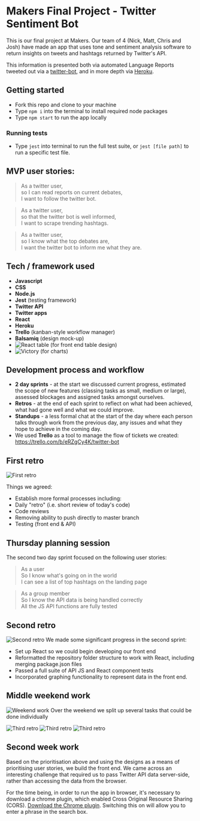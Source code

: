 # Makers Final Project - Twitter Sentiment Bot

This is our final project at Makers. Our team of 4 (Nick, Matt, Chris and Josh) have made an app that uses tone and sentiment analysis software to return insights on tweets and hashtags returned by Twitter's API.  

This information is presented both via automated Language Reports tweeted out via a [twitter-bot](https://twitter.com/BotAnalysis), and in more depth via [Heroku](https://sentiment-analysis-twitter-bot.herokuapp.com/).  

## Getting started
* Fork this repo and clone to your machine
* Type ```npm i``` into the terminal to install required node packages  
* Type ```npm start``` to run the app locally

### Running tests
* Type ```jest``` into terminal to run the full test suite, or ```jest [file path]``` to run a specific test file.   

## MVP user stories:
> As a twitter user,  
> so I can read reports on current debates,  
> I want to follow the twitter bot.  

> As a twitter user,  
> so that the twitter bot is well informed,  
> I want to scrape trending hashtags.

> As a twitter user,  
> so I know what the top debates are,  
> I want the twitter bot to inform me what they are.

## Tech / framework used
* __Javascript__
* __CSS__
* __Node.js__
* __Jest__ (testing framework)
* __Twitter API__
* __Twitter apps__
* __React__
* __Heroku__
* __Trello__ (kanban-style workflow manager)
* __Balsamiq__ (design mock-up)
* ![__React table__](https://react-table.js.org/#/story/readme) (for front end table design)
* ![__Victory__](https://formidable.com/open-source/victory/) (for charts)

## Development process and workflow
* __2 day sprints__ - at the start we discussed current progress, estimated the scope of new features (classing tasks as  small, medium or large), assessed blockages and assigned tasks amongst ourselves.
* __Retros__ - at the end of each sprint to reflect on what had been achieved, what had gone well and what we could improve.
* __Standups__ - a less formal chat at the start of the day where each person talks through work from the previous day, any issues and what they hope to achieve in the coming day.
* We used __Trello__ as a tool to manage the flow of tickets we created: https://trello.com/b/eRZgCy4K/twitter-bot

## First retro

![First retro](/assets/retro1.jpg "retro")

Things we agreed:

- Establish more formal processes including:
- Daily "retro" (i.e. short review of today's code)
- Code reviews
- Removing ability to push directly to master branch
- Testing (front end & API)


## Thursday planning session  

The second two day sprint focused on the following user stories:

> As a user  
> So I know what's going on in the world  
> I can see a list of top hashtags on the landing page  

> As a group member  
> So I know the API data is being handled correctly  
> All the JS API functions are fully tested  

## Second retro

![Second retro](/assets/retro2.JPG "retro 2")
We made some significant progress in the second sprint:  
- Set up React so we could begin developing our front end
- Reformatted the repository folder structure to work with React, including merging package.json files
- Passed a full suite of API JS and React component tests
- Incorporated graphing functionality to represent data in the front end.

## Middle weekend work
![Weekend work](/assets/weekend_work.JPG "weekend-work")
Over the weekend we split up several tasks that could be done individually

![Third retro](/assets/retro3.jpg "retro 3")
![Third retro](/assets/retro3.1.jpg "retro 3")
![Third retro](/assets/retro3.1.2jpg "retro 3")

## Second week work

Based on the prioritisation above and using the designs as a means of prioritising user stories, we build the front end. We came across an interesting challenge that required us to pass Twitter API data server-side, rather than accessing the data from the browser.

For the time being, in order to run the app in browser, it's necessary to download a chrome plugin, which enabled Cross Original Resource Sharing (CORS). [Download the Chrome plugin](https://chrome.google.com/webstore/detail/allow-control-allow-origi/nlfbmbojpeacfghkpbjhddihlkkiljbi). Switching this on will allow you to enter a phrase in the search box.

